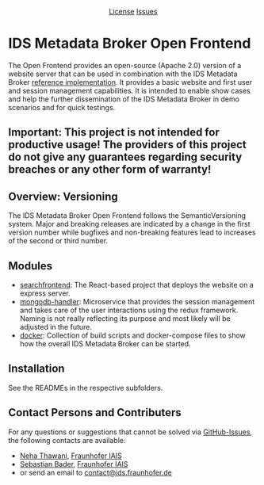 
<p align="center">
<a href="https://github.com/International-Data-Spaces-Association/ids-metadata-broker-open-frontend/blob/main/LICENSE">License</a>
<a href="https://github.com/International-Data-Spaces-Association/ids-metadata-broker-open-frontend/issues">Issues</a>
</p>

# IDS Metadata Broker Open Frontend

The Open Frontend provides an open-source (Apache 2.0) version of a website server that can be used in combination with the IDS Metadata Broker [reference implementation](https://github.com/International-Data-Spaces-Association/metadata-broker-open-core). It provides a basic website and first user and session management capabilities. It is intended to enable show cases and help the further dissemination of the IDS Metadata Broker in demo scenarios and for quick testings.

Important: This project is not intended for productive usage! The providers of this project do not give any guarantees regarding security breaches or any other form of warranty!
------

## Overview: Versioning

The IDS Metadata Broker Open Frontend follows the SemanticVersioning system. Major and breaking releases are indicated by a change in the first version number while bugfixes and non-breaking features lead to increases of the second or third number.


## Modules

* [searchfrontend](./searchfrontend): The React-based project that deploys the website on a express server.
* [mongodb-handler](./mongodb-handler): Microservice that provides the session management and takes care of the user interactions using the redux framework. Naming is not really reflecting its purpose and most likely will be adjusted in the future.
* [docker](./docker): Collection of build scripts and docker-compose files to show how the overall IDS Metadata Broker can be started.

## Installation

See the READMEs in the respective subfolders.


## Contact Persons and Contributers

For any questions or suggestions that cannot be solved via <a href="https://github.com/International-Data-Spaces-Association/ids-metadata-broker-open-frontend/issues">GitHub-Issues</a>, the following contacts are available:
* [Neha Thawani](https://github.com/NehaThawani44), [Fraunhofer IAIS](https://www.iais.fraunhofer.de/)
* [Sebastian Bader](https://github.com/sebbader), [Fraunhofer IAIS](https://www.iais.fraunhofer.de/)
* or send an email to [contact@ids.fraunhofer.de](mailto:contact@ids.fraunhofer.de)
